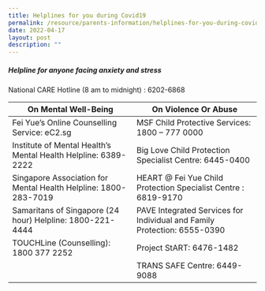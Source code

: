 ```yaml
---
title: Helplines for you during Covid19
permalink: /resource/parents-information/helplines-for-you-during-covid19/
date: 2022-04-17
layout: post
description: ""
---
```

##### **Helpline for anyone facing anxiety and stress**

National CARE Hotline (8 am to midnight) : 6202-6868

| On Mental Well-Being 	| On Violence Or Abuse 	|
|---	|---	|
| Fei Yue’s Online Counselling Service: eC2.sg 	| MSF Child Protective Services: 1800 – 777 0000 	|
| Institute of Mental Health’s Mental Health Helpline: 6389-2222 	| Big Love Child Protection Specialist Centre: 6445-0400 	|
| Singapore Association for Mental Health Helpline: 1800-283-7019 	| HEART @ Fei Yue Child Protection Specialist Centre : 6819-9170 	|
| Samaritans of Singapore (24 hour) Helpline: 1800-221-4444 	| PAVE Integrated Services for Individual and Family Protection: 6555-0390 	|
| TOUCHLine (Counselling): 1800 377 2252 	| Project StART: 6476-1482 	|
|  	| TRANS SAFE Centre: 6449-9088 	|